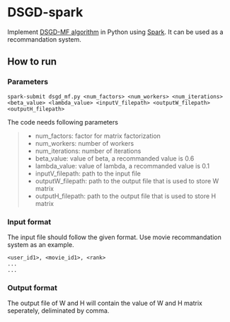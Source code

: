 # DSGD-spark
Implement [DSGD-MF algorithm][1] in Python using [Spark][2]. It can be used as a recommandation system.

## How to run
### Parameters

    spark-submit dsgd_mf.py <num_factors> <num_workers> <num_iterations> <beta_value> <lambda_value> <inputV_filepath> <outputW_filepath> <outputH_filepath>

The code needs following parameters
> * num_factors: factor for matrix factorization
> * num_workers: number of workers 
> * num_iterations: number of iterations
> * beta_value: value of beta, a recommanded value is 0.6
> * lambda_value: value of lambda, a recommanded value is 0.1
> * inputV_filepath: path to the input file
> * outputW_filepath: path to the output file that is used to store W matrix
> * outputH_filepath: path to the output file that is used to store H matrix

### Input format
The input file should follow the given format. Use movie recommandation system as an example.

    <user_id1>, <movie_id1>, <rank>
    ...
    ...

### Output format
The output file of W and H will contain the value of W and H matrix seperately, deliminated by comma.


[1]: https://people.mpi-inf.mpg.de/~rgemulla/publications/gemulla11dsgd.pdf
[2]:https://spark.apache.org/
